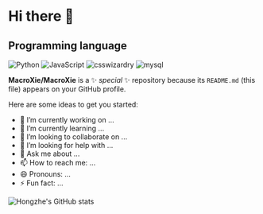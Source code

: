 # Hi there 👋

## Programming language
![Python](https://github.com/macroxie/macroxie/blob/main/icons/python.svg)
![JavaScript](https://github.com/macroxie/macroxiey/blob/main/icons/javascript.svg)
![csswizardry](https://github.com/macroxie/macroxie/blob/main/icons/csswizardry.svg)
![mysql](https://github.com/macroxie/macroxie/blob/main/icons/mysql.svg)




**MacroXie/MacroXie** is a ✨ _special_ ✨ repository because its `README.md` (this file) appears on your GitHub profile.

Here are some ideas to get you started:

- 🔭 I’m currently working on ...
- 🌱 I’m currently learning ...
- 👯 I’m looking to collaborate on ...
- 🤔 I’m looking for help with ...
- 💬 Ask me about ...
- 📫 How to reach me: ...
- 😄 Pronouns: ...
- ⚡ Fun fact: ...

![Hongzhe's GitHub stats](https://github-readme-stats-macroxie.vercel.app/api?username=macroxie&show_icons=true&theme=transparent)
